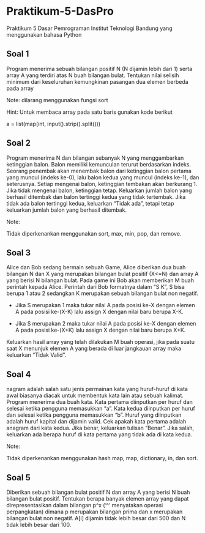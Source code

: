 # Praktikum-5-DasPro
Praktikum 5 Dasar Pemrograman Institut Teknologi Bandung yang menggunakan bahasa Python
## Soal 1
Program menerima sebuah bilangan positif N (N dijamin lebih dari 1) serta array A yang terdiri atas N buah bilangan bulat. Tentukan nilai selisih minimum dari keseluruhan kemungkinan pasangan dua elemen berbeda pada array


Note: dilarang menggunakan fungsi sort

Hint: Untuk membaca array pada satu baris gunakan kode berikut

a = list(map(int, input().strip().split()))
## Soal 2
Program menerima N dan bilangan sebanyak N yang menggambarkan ketinggian balon. Balon memiliki kemunculan terurut berdasarkan indeks. Seorang penembak akan menembak balon dari ketinggian balon pertama yang muncul (indeks ke-0), lalu balon kedua yang muncul (indeks ke-1), dan seterusnya. Setiap mengenai balon, ketinggian tembakan akan berkurang 1. Jika tidak mengenai balon, ketinggian tetap. Keluarkan jumlah balon yang berhasil ditembak dan balon tertinggi kedua yang tidak tertembak. Jika tidak ada balon tertinggi kedua, keluarkan “Tidak ada”, tetapi tetap keluarkan jumlah balon yang berhasil ditembak.    

Note: 

Tidak diperkenankan menggunakan sort, max, min, pop, dan remove.
## Soal 3
Alice dan Bob sedang bermain sebuah Game, Alice diberikan dua buah bilangan N dan X yang merupakan bilangan bulat positif (X<=N) dan array A yang berisi N bilangan bulat. Pada game ini Bob akan memberikan M buah perintah kepada Alice. Perintah dari Bob formatnya dalam “S K”, S bisa berupa 1 atau 2 sedangkan K merupakan sebuah bilangan bulat non negatif. 

- Jika S merupakan 1 maka tukar nilai A pada posisi ke-X dengan elemen A pada posisi ke-(X-K) lalu assign X dengan nilai baru berupa X-K. 

- Jika S merupakan 2 maka tukar nilai A pada posisi ke-X dengan elemen A pada posisi ke-(X+K) lalu assign X dengan nilai baru berupa X+K. 

Keluarkan hasil array yang telah dilakukan M buah operasi, jika pada suatu saat X menunjuk elemen A yang berada di luar jangkauan array maka keluarkan “Tidak Valid”.
## Soal 4
nagram adalah salah satu jenis permainan kata yang huruf-huruf di kata awal biasanya diacak untuk membentuk kata lain atau sebuah kalimat. Program menerima dua buah kata. Kata pertama diinputkan per huruf dan selesai ketika pengguna memasukkan “a”. Kata kedua diinputkan per huruf dan selesai ketika pengguna memasukkan “b”. Huruf yang diinputkan adalah huruf kapital dan dijamin valid. Cek apakah kata pertama adalah anagram dari kata kedua. Jika benar, keluarkan tulisan “Benar”. Jika salah, keluarkan ada berapa huruf di kata pertama yang tidak ada di kata kedua. 

Note: 

Tidak diperkenankan menggunakan hash map, map, dictionary, in, dan sort.
## Soal 5
Diberikan sebuah bilangan bulat positif N dan array A yang berisi N buah bilangan bulat positif. Tentukan berapa banyak elemen array yang dapat direpresentasikan dalam bilangan p^x (‘^’ menyatakan operasi perpangkatan) dimana p merupakan bilangan prima dan x merupakan bilangan bulat non negatif. A[i] dijamin tidak lebih besar dari 500 dan N tidak lebih besar dari 100.
